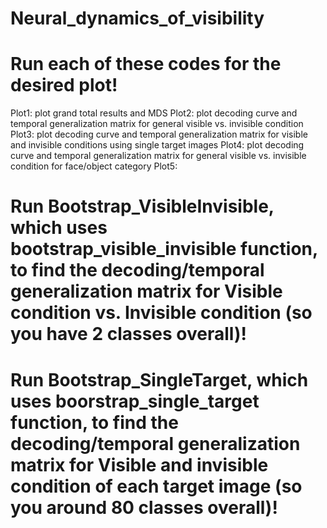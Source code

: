 # Neural_dynamics_of_visibility
# Run each of these codes for the desired plot!

Plot1: plot grand total results and MDS 
Plot2: plot decoding curve and temporal generalization matrix for general visible vs. invisible condition
Plot3: plot decoding curve and temporal generalization matrix for visible and invisible conditions using single target images
Plot4: plot decoding curve and temporal generalization matrix for general visible vs. invisible condition for face/object category
Plot5: 

# Run Bootstrap_VisibleInvisible, which uses bootstrap_visible_invisible function, to find the decoding/temporal generalization matrix for Visible condition vs. Invisible condition (so you have 2 classes overall)!

# Run Bootstrap_SingleTarget, which uses boorstrap_single_target function, to find the decoding/temporal generalization matrix for Visible and invisible condition of each target image (so you around 80 classes overall)!
